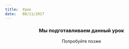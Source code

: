```yaml
---
title:  Урок
date:   08/11/2017
---
```


### <center>Мы подготавливаем данный урок</center>
<center>Попробуйте позже</center>